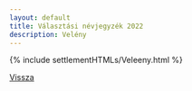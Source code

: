 ```yaml
---
layout: default
title: Választási névjegyzék 2022
description: Velény
---
```


{% include settlementHTMLs/Veleeny.html %}

[Vissza](./)